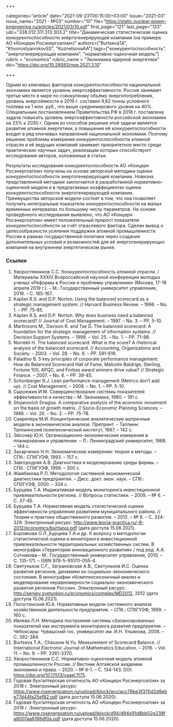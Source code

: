 +++

categories="article"
date="2021-09-23T00:15:00+03:00"
issue="2021-03"
issue_name="2021 - №03"
number="10"
file="https://static.nuclear-power-engineering.ru/articles/2021/03/10.pdf"
first_page="121"
last_page="133"
udc="338.012:311.313:303.2"
title="Динамическая статистическая оценка конкурентоспособности энергогенерирующей компании (на примере АО «Концерн Росэнергоатом»)"
authors=["BurtsevaTA", "KhvorostyannikovSS", "KuznetsovaAA"]
tags=["конкурентоспособность", "энергогенерирующая компания", "нормативно-оценочная модель"]
rubric = "economics"
rubric_name = "Экономика ядерной энергетики"
doi="https://doi.org/10.26583/npe.2021.3.10"

+++

Одним из ключевых факторов конкурентоспособности национальной экономики является уровень энергоэффективности. Россия занимает третье место в мире по совокупному объёму энергопотребления, уровень энергоёмкости в 2019 г. составил 9,62 тонны условного топлива на 1 млн. руб., что выше среднемирового уровня на 40%. Специальным постановлением Правительства РФ в 2018 г. поставлена задача повысить уровень энергоэффективности российской экономики на 23% к 2030 г. Одним из способов решения этой задачи является развитие атомной энергетики, а повышение её конкурентоспособности входит в ряд ключевых направлений национальной экономики. Поэтому решение проблемы измерения конкурентоспособности атомной отрасли и её ведущих компаний занимает приоритетное место среди практических научных задач, реализации которых способствуют исследования авторов, изложенные в статье.

Результаты исследования конкурентоспособности АО «Концерн Росэнергоатом» получены на основе авторской методики оценки конкурентоспособности энергогенерирующей компании. Новизна представленной методики заключается в разработанной нормативно-оценочной модели и в предлагаемых коэффициентах оценки конкурентоспособности энергогенерирующей компании. Преимущества авторской модели состоят в том, что она позволяет получить интегральные показатели конкурентоспособности на малых временных интервалах по большому числу параметров. На основе проведённого исследования выявлено, что АО «Концерн Росэнергоатом» имеет положительный прирост показателя конкурентоспособности за счёт отраслевого фактора. Сделан вывод о целесообразности усиления поддержки атомной промышленности России в рамках государственной политики через создание дополнительных условий и возможностей для её энергогенерирующих компаний на внутреннем энергетическом рынке.

### Ссылки

1. Хворостянников С.С. Конкурентоспособность атомной отрасли. / Материалы XXXIV Всероссийской научной конференции молодых ученых «Реформы в России и проблемы управления» (Москва, 17-18 апреля 2019 г.). – М.: Государственный университет управления, 2019. – С. 165-167.
2. Kaplan R.S. and D.P. Norton. Using the balanced scorecard as a strategic management system. // Harvard Business Review. – 1996. – No. 1. – PP. 75-85.
3. Kaplan R.S. and D.P. Norton. Why does business need a balanced scorecard? // Journal of Cost Management. – 1997. – No. 3. – PP. 5-10.
4. Martinsons M., Davison R. and Tse D. The balanced scorecard: A foundation for the strategic management of information systems. // Decision Support Systems. – 1999. – Vol. 25. – No. 1. – PP. 71-88.
5. Norrekli H. The balanced scorecard: What is the score? A rhetorical analysis of the balanced scorecard. // Accounting, Organizations and Society. – 2003. – Vol. 28. – No. 6. – PP. 591-619.
6. Paladino B. 5 key principles of corporate performance management: How do Balanced Scorecard Hall of Fame, Malcolm Baldrige, Sterling, Fortune 100, APQC, and Forbes award winners drive value? // Strategic Finance. – 2007. – No. 6. – PP. 39-45.
7. Schonberger R.J. Lean performance management (Metrics don’t add up). // Cost Management. – 2008. – No. 1. – PP. 5-10.
8. Сыроежин И.М. Совершенствование системы показателей эффективности и качества – М. Экономика, 1980. – 191 c.
9. Stojanovich Dragisa. A comparative analysis of the economic movement on the basis of growth matrix. // Socio-Economic Planning Sciences. – 1986. – Vol. 20. – No. 2. – PP. 75-78.
10. Саарепера М.И. Концентрические аналитические матричные модели в экономическом анализе. Препринт. – Таллинн: Таллиннский политехнический институт, 1987. – 142 c.
11. Эйсснер Ю.Н. Организационно-экономические измерения в планировании и управлении. – Л.: Ленинградский университет, 1988. – 144 c.
12. Захарченко Н.Н. Экономические измерения: теория и методы. – СПб.: СПбГУЭФ, 1993. – 157 c.
13. Завгородняя А.В. Диагностика и моделирование среды фирмы. – СПб.: СПбГУЭФ, 1999. – 300 c.
14. Жамбекова Р.Л. Методология системной экономической диагностики предприятия. – Дисс. докт. экон. наук. – СПб.: СПбГУЭФ, 2000. – 334 c.
15. Бурцева Т.А. Индикативная модель мониторинга инвестиционной привлекательности региона. // Вопросы статистики. – 2009. – № 6. – С. 37-45.
16. Бурцева Т.А. Нормативная модель статистической оценки эффективности управления развитием муниципального района. // Теория и практика общественного развития. – 2012. – № 8. – С. 324-329. Электронный ресурс: http://www.teoria-practica.ru/-8-2012/economics/burtseva.pdf (дата доступа 15.06.2021).
17. Боровкова О.Л.,Бурцева Т.А.и др. К вопросу о методологии статистической оценки и мониторинга инвестиционной привлекательности территориальных хозяйственных систем. В монографии «Территории инновационного развития» / под ред. А.А. Сотникова – М.: Государственный университет управления, 2010, – С. 135-171. – ISBN 978-5-91070-055-4.
18. Светуньков С.Г., Заграновская А.В., Светуньков И.С. Оценка развития регионов, динамики их социально-экономического состояния. В монографии «Комплекснозначный анализ и моделирование неравномерности социально-экономического развития регионов России». Электронный ресурс: http://sergey.svetunkov.ru/economics/complex/MD2012, 2012 (дата доступа 15.06.2021).
19. Погостинский Ю.А. Нормативные модели системного анализа хозяйственной деятельности предприятия. – СПб.: СПбГУЭФ, 1999. – 160 c.
20. Ивлева Л.Н. Методика построения системы сбалансированных показателей как инструмента мониторинга развития предприятия. – Чебоксары: Чувашский гос. университет им. И.Н. Ульянова, 2008. – С. 382-384.
21. Burtseva T.A., Chausow N.Yu. Measurement of Scorecard Balance. // International Electronic Journal of Mathematics Education. – 2016. – Vol. 11. – No. 9. – PP. 3361-3370.
22. Хворостянников С.С. Нормативно-оценочная модель атомной промышленности России. // Вестник Алтайской академии экономики и права. – 2020. – № 6-1. – С. 134-143. DOI: https://doi.org/10.17513/vaael.1175 .
23. Годовая бухгалтерская отчетность АО «Концерн Росэнергоатом» за 2018 г. Электронный ресурс: https://www.rosenergoatom.ru/upload/iblock/acc/acc76be3f370d2d8ebe77d44fa25ef82.pdf (дата доступа 15.06.2020).
24. Годовая бухгалтерская отчетность АО «Концерн Росэнергоатом» за 2019 г. Электронный ресурс: https://www.rosenergoatom.ru/upload/iblock/d94/d94e91d8bb02e238fa8007aa6198df0a.pdf (дата доступа 15.06.2020).